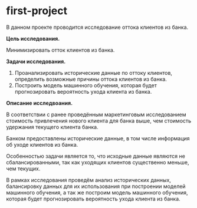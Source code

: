 # first-project

В данном проекте проводится исследование оттока клиентов из банка. 

**Цель исследования.**

Минимизировать отток клиентов из банка. 

**Задачи исследования.** 

1. Проанализировать исторические данные по оттоку клиентов, определить возможные причины оттока клиентов из банка. 
2. Построить модель машинного обучения, которая будет прогнозировать вероятность ухода клиента из банка. 

**Описание исследвоания.**

В соответствии с ранее проведённым маркетинговым исследованием стоимость привлечения нового клиента для банка выше, чем стоимость удержания текущего клиента банка. 

Банком предоставлены исторические данные, в том числе информация об уходе клиентов из банка. 

Особенностью задачи является то, что исходные данные являются не сбалансированными, так как уходящих клиентов существенно меньше, чем текущих. 

В рамках исследования проведём анализ исторических данных, балансировку данных для их использования при построении моделей машинного обучения, а так же построим модель машинного обучения, которая будет прогнозировать вероятность ухода клиента из банка. 
